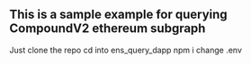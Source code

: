 ## This is a sample example for querying CompoundV2 ethereum subgraph 
Just clone the repo 
cd into ens_query_dapp 
npm i 
change .env 
